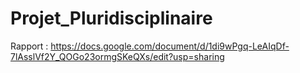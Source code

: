 # Projet_Pluridisciplinaire

Rapport : https://docs.google.com/document/d/1di9wPgq-LeAIqDf-7lAsslVf2Y_QOGo23ormgSKeQXs/edit?usp=sharing
